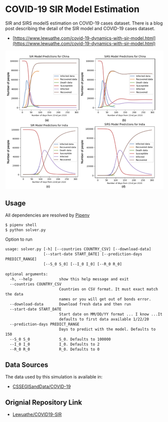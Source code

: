 # COVID-19 SIR Model Estimation
SIR and SIRS modelS estimation on COVID-19 cases dataset. There is a blog post describing the detail of the SIR model and COVID-19 cases dataset.

- [https://www.lewuathe.com/covid-19-dynamics-with-sir-model.html](https://www.lewuathe.com/covid-19-dynamics-with-sir-model.html)

![main](images/China_INdia.png)

## Usage

All dependencies are resolved by [Pipenv](https://pipenv.kennethreitz.org/en/latest/)

```
$ pipenv shell
$ python solver.py
```

Option to run
```
usage: solver.py [-h] [--countries COUNTRY_CSV] [--download-data]
                 [--start-date START_DATE] [--prediction-days PREDICT_RANGE]
                 [--S_0 S_0] [--I_0 I_0] [--R_0 R_0]

optional arguments:
  -h, --help            show this help message and exit
  --countries COUNTRY_CSV
                        Countries on CSV format. It must exact match the data
                        names or you will get out of bonds error.
  --download-data       Download fresh data and then run
  --start-date START_DATE
                        Start date on MM/DD/YY format ... I know ...It
                        defaults to first data available 1/22/20
  --prediction-days PREDICT_RANGE
                        Days to predict with the model. Defaults to 150
  --S_0 S_0             S_0. Defaults to 100000
  --I_0 I_0             I_0. Defaults to 2
  --R_0 R_0             R_0. Defaults to 0
```


## Data Sources

The data used by this simulation is available in:

- [CSSEGISandData/COVID-19](https://github.com/CSSEGISandData/COVID-19)

## Orignial Repository Link

- [Lewuathe/COVID19-SIR](https://github.com/Lewuathe/COVID19-SIR)

